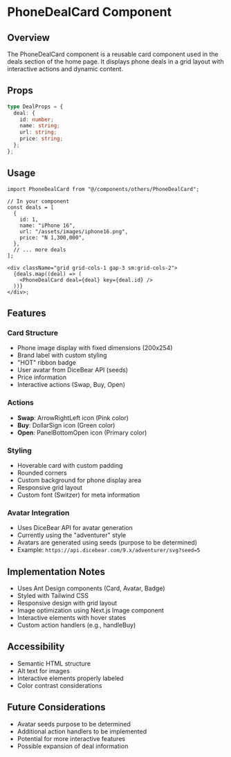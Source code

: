 # PhoneDealCard Component

## Overview

The PhoneDealCard component is a reusable card component used in the deals section of the home page. It displays phone deals in a grid layout with interactive actions and dynamic content.

## Props

```typescript
type DealProps = {
  deal: {
    id: number;
    name: string;
    url: string;
    price: string;
  };
};
```

## Usage

```tsx
import PhoneDealCard from "@/components/others/PhoneDealCard";

// In your component
const deals = [
  {
    id: 1,
    name: "iPhone 16",
    url: "/assets/images/iphone16.png",
    price: "N 1,300,000",
  },
  // ... more deals
];

<div className="grid grid-cols-1 gap-3 sm:grid-cols-2">
  {deals.map((deal) => (
    <PhoneDealCard deal={deal} key={deal.id} />
  ))}
</div>;
```

## Features

### Card Structure

- Phone image display with fixed dimensions (200x254)
- Brand label with custom styling
- "HOT" ribbon badge
- User avatar from DiceBear API (seeds)
- Price information
- Interactive actions (Swap, Buy, Open)

### Actions

- **Swap**: ArrowRightLeft icon (Pink color)
- **Buy**: DollarSign icon (Green color)
- **Open**: PanelBottomOpen icon (Primary color)

### Styling

- Hoverable card with custom padding
- Rounded corners
- Custom background for phone display area
- Responsive grid layout
- Custom font (Switzer) for meta information

### Avatar Integration

- Uses DiceBear API for avatar generation
- Currently using the "adventurer" style
- Avatars are generated using seeds (purpose to be determined)
- Example: `https://api.dicebear.com/9.x/adventurer/svg?seed=5`

## Implementation Notes

- Uses Ant Design components (Card, Avatar, Badge)
- Styled with Tailwind CSS
- Responsive design with grid layout
- Image optimization using Next.js Image component
- Interactive elements with hover states
- Custom action handlers (e.g., handleBuy)

## Accessibility

- Semantic HTML structure
- Alt text for images
- Interactive elements properly labeled
- Color contrast considerations

## Future Considerations

- Avatar seeds purpose to be determined
- Additional action handlers to be implemented
- Potential for more interactive features
- Possible expansion of deal information
